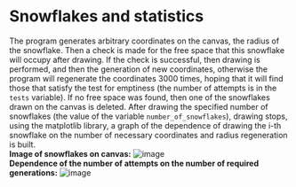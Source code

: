 # Snowflakes and statistics
The program generates arbitrary coordinates on the canvas, the radius of the snowflake. Then a check is made for the free space that this snowflake will occupy after drawing. If the check is successful, then drawing is performed, and then the generation of new coordinates, otherwise the program will regenerate the coordinates 3000 times, hoping that it will find those that satisfy the test for emptiness (the number of attempts is in the `tests` variable). If no free space was found, then one of the snowflakes drawn on the canvas is deleted. After drawing the specified number of snowflakes (the value of the variable `number_of_snowflakes`), drawing stops, using the matplotlib library, a graph of the dependence of drawing the i-th snowflake on the number of necessary coordinates and radius regeneration is built. 
<br/>
**Image of snowflakes on canvas:**
![image](https://user-images.githubusercontent.com/71276784/129423809-b2134046-87d3-4c1b-9cc7-762c64baeee8.png)
<br/>
**Dependence of the number of attempts on the number of required generations:**
![image](https://user-images.githubusercontent.com/71276784/129423797-dbec29b0-6ade-40b3-b3f8-49cf4ccf79cd.png)
